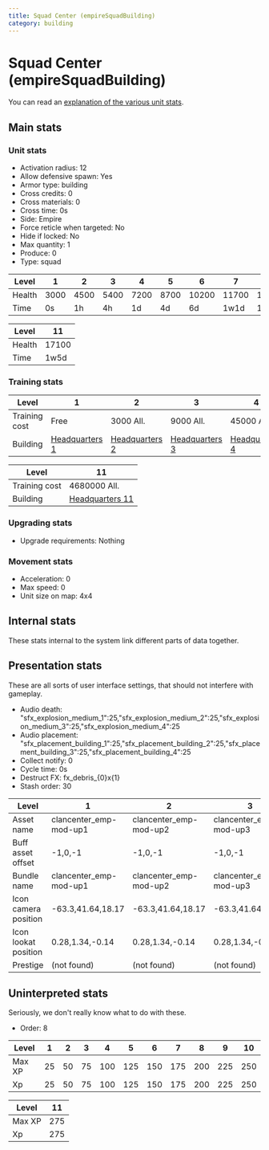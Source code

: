```yaml
---
title: Squad Center (empireSquadBuilding)
category: building
---
```


# Squad Center (empireSquadBuilding)

You can read an [explanation  of the various unit stats](unitexplained.md).

## Main stats

### Unit stats

  * Activation radius: 12
  * Allow defensive spawn: Yes
  * Armor type: building
  * Cross credits: 0
  * Cross materials: 0
  * Cross time: 0s
  * Side: Empire
  * Force reticle when targeted: No
  * Hide if locked: No
  * Max quantity: 1
  * Produce: 0
  * Type: squad

|Level |1   |2   |3   |4   |5   |6    |7    |8    |9    |10   |
|------|----|----|----|----|----|-----|-----|-----|-----|-----|
|Health|3000|4500|5400|7200|8700|10200|11700|13200|14700|16200|
|Time  |0s  |1h  |4h  |1d  |4d  |6d   |1w1d |1w3d |1w5d |2w   |


|Level |11   |
|------|-----|
|Health|17100|
|Time  |1w5d |


### Training stats

|Level        |1                              |2                              |3                              |4                              |5                              |6                              |7                              |8                              |9                              |10                              |
|-------------|-------------------------------|-------------------------------|-------------------------------|-------------------------------|-------------------------------|-------------------------------|-------------------------------|-------------------------------|-------------------------------|--------------------------------|
|Training cost|Free                           |3000 All.                      |9000 All.                      |45000 All.                     |135000 All.                    |275000 All.                    |750000 All.                    |900000 All.                    |1350000 All.                   |3600000 All.                    |
|Building     |[Headquarters 1](empireHQ.html)|[Headquarters 2](empireHQ.html)|[Headquarters 3](empireHQ.html)|[Headquarters 4](empireHQ.html)|[Headquarters 5](empireHQ.html)|[Headquarters 6](empireHQ.html)|[Headquarters 7](empireHQ.html)|[Headquarters 8](empireHQ.html)|[Headquarters 9](empireHQ.html)|[Headquarters 10](empireHQ.html)|


|Level        |11                              |
|-------------|--------------------------------|
|Training cost|4680000 All.                    |
|Building     |[Headquarters 11](empireHQ.html)|


### Upgrading stats

  * Upgrade requirements: Nothing

### Movement stats

  * Acceleration: 0
  * Max speed: 0
  * Unit size on map: 4x4

## Internal stats

These stats internal to the system link different parts of data together.


## Presentation stats

These are all sorts of user interface settings, that should not interfere with gameplay.

  * Audio death: "sfx_explosion_medium_1":25,"sfx_explosion_medium_2":25,"sfx_explosion_medium_3":25,"sfx_explosion_medium_4":25
  * Audio placement: "sfx_placement_building_1":25,"sfx_placement_building_2":25,"sfx_placement_building_3":25,"sfx_placement_building_4":25
  * Collect notify: 0
  * Cycle time: 0s
  * Destruct FX: fx_debris_{0}x{1}
  * Stash order: 30

|Level               |1                     |2                     |3                     |4                     |5                     |6                     |7                     |8                     |9-10                  |11                     |
|--------------------|----------------------|----------------------|----------------------|----------------------|----------------------|----------------------|----------------------|----------------------|----------------------|-----------------------|
|Asset name          |clancenter_emp-mod-up1|clancenter_emp-mod-up2|clancenter_emp-mod-up3|clancenter_emp-mod-up4|clancenter_emp-mod-up5|clancenter_emp-mod-up6|clancenter_emp-mod-up7|clancenter_emp-mod-up8|clancenter_emp-mod-up9|clancenter_emp-mod-up11|
|Buff asset offset   |-1,0,-1               |-1,0,-1               |-1,0,-1               |-1,0,-1               |-1.4,0,-1.4           |-2,-0.2,-2            |-1.8,-1.2,-1.8        |-1.8,-1.2,-1.8        |-1.8,-1.2,-1.8        |-1.8,-1.2,-1.8         |
|Bundle name         |clancenter_emp-mod-up1|clancenter_emp-mod-up2|clancenter_emp-mod-up3|clancenter_emp-mod-up4|clancenter_emp-mod-up5|clancenter_emp-mod-up6|clancenter_emp-mod-up7|clancenter_emp-mod-up8|clancenter_emp-mod-up9|clancenter_emp-mod-up11|
|Icon camera position|-63.3,41.64,18.17     |-63.3,41.64,18.17     |-63.3,41.64,18.17     |-62.18,41.51,17.84    |-62.18,41.51,17.84    |-62.18,41.51,17.84    |-50.51,41.92,41.7     |-65.86,36.04,-2.01    |-65.86,36.04,-2.01    |-65.86,36.04,-2.01     |
|Icon lookat position|0.28,1.34,-0.14       |0.28,1.34,-0.14       |0.28,1.34,-0.14       |0.48,1.8,-0.19        |0.48,1.8,-0.19        |0.48,1.8,-0.19        |0.28,1.29,-0.14       |1.03,1.96,-0.07       |1.03,1.96,-0.07       |1.03,1.96,-0.07        |
|Prestige            |(not found)           |(not found)           |(not found)           |(not found)           |(not found)           |(not found)           |(not found)           |(not found)           |(not found)           |true                   |


## Uninterpreted stats

Seriously, we don't really know what to do with these.

  * Order: 8

|Level |1 |2 |3 |4  |5  |6  |7  |8  |9  |10 |
|------|--|--|--|---|---|---|---|---|---|---|
|Max XP|25|50|75|100|125|150|175|200|225|250|
|Xp    |25|50|75|100|125|150|175|200|225|250|


|Level |11 |
|------|---|
|Max XP|275|
|Xp    |275|


